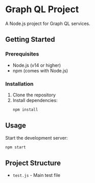 # Graph QL Project

A Node.js project for Graph QL services.

## Getting Started

### Prerequisites
- Node.js (v14 or higher)
- npm (comes with Node.js)

### Installation
1. Clone the repository
2. Install dependencies:
   ```bash
   npm install
   ```

## Usage

Start the development server:
```bash
npm start
```

## Project Structure

- `test.js` - Main test file

